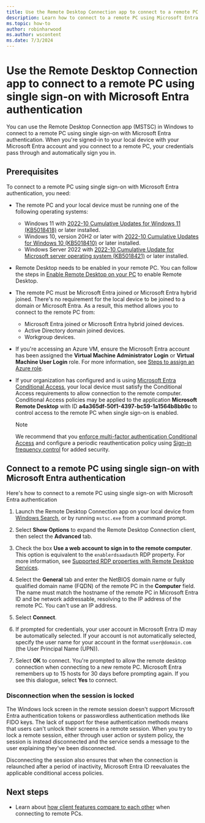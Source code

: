 ```yaml
---
title: Use the Remote Desktop Connection app to connect to a remote PC using single sign-on with Microsoft Entra authentication
description: Learn how to connect to a remote PC using Microsoft Entra authentication for single sign-on with the Remote Desktop Connection client (MSTSC)
ms.topic: how-to
author: robinharwood
ms.author: wscontent
ms.date: 7/3/2024
---
```


# Use the Remote Desktop Connection app to connect to a remote PC using single sign-on with Microsoft Entra authentication

You can use the Remote Desktop Connection app (MSTSC) in Windows to connect to a remote PC using single sign-on with Microsoft Entra authentication. When you're signed-in to your local device with your Microsoft Entra account and you connect to a remote PC, your credentials pass through and automatically sign you in.

## Prerequisites

To connect to a remote PC using single sign-on with Microsoft Entra authentication, you need:

- The remote PC and your local device must be running one of the following operating systems:

  - Windows 11 with [2022-10 Cumulative Updates for Windows 11 (KB5018418)](https://support.microsoft.com/kb/KB5018418) or later installed.
  - Windows 10, version 20H2 or later with [2022-10 Cumulative Updates for Windows 10 (KB5018410)](https://support.microsoft.com/kb/KB5018410) or later installed.
  - Windows Server 2022 with [2022-10 Cumulative Update for Microsoft server operating system (KB5018421)](https://support.microsoft.com/kb/KB5018421) or later installed.

- Remote Desktop needs to be enabled in your remote PC. You can follow the steps in [Enable Remote Desktop on your PC](remote-desktop-allow-access.md) to enable Remote Desktop.

- The remote PC must be Microsoft Entra joined or Microsoft Entra hybrid joined. There's no requirement for the local device to be joined to a domain or Microsoft Entra. As a result, this method allows you to connect to the remote PC from:
   - Microsoft Entra joined or Microsoft Entra hybrid joined devices.
   - Active Directory domain joined devices.
   - Workgroup devices.

- If you're accessing an Azure VM, ensure the Microsoft Entra account has been assigned the **Virtual Machine Administrator Login** or **Virtual Machine User Login** role. For more information, see [Steps to assign an Azure role](/azure/role-based-access-control/role-assignments-steps).

- If your organization has configured and is using [Microsoft Entra Conditional Access](/azure/active-directory/conditional-access/overview), your local device must satisfy the Conditional Access requirements to allow connection to the remote computer. Conditional Access policies may be applied to the application **Microsoft Remote Desktop** with ID **a4a365df-50f1-4397-bc59-1a1564b8bb9c** to control access to the remote PC when single sign-on is enabled.

   > [!NOTE]
   > We recommend that you [enforce multi-factor authentication Conditional Access](/azure/active-directory/conditional-access/howto-conditional-access-policy-all-users-mfa) and configure a periodic reauthentication policy using [Sign-in frequency control](/azure/active-directory/conditional-access/howto-conditional-access-session-lifetime) for added security.

## Connect to a remote PC using single sign-on with Microsoft Entra authentication

Here's how to connect to a remote PC using single sign-on with Microsoft Entra authentication

1. Launch the Remote Desktop Connection app on your local device from [Windows Search](https://support.microsoft.com/windows/search-for-anything-anywhere-b14cc5bf-c92a-1e73-ea18-2845891e6cc8), or by running `mstsc.exe` from a command prompt.

1. Select **Show Options** to expand the Remote Desktop Connection client, then select the **Advanced** tab.

1. Check the box **Use a web account to sign in to the remote computer**. This option is equivalent to the `enablerdsaadauth` RDP property. For more information, see [Supported RDP properties with Remote Desktop Services](/windows-server/remote/remote-desktop-services/clients/rdp-files).

1. Select the **General** tab and enter the NetBIOS domain name or fully qualified domain name (FQDN) of the remote PC in the **Computer** field. The name must match the hostname of the remote PC in Microsoft Entra ID and be network addressable, resolving to the IP address of the remote PC. You can't use an IP address.

1. Select **Connect**.

1. If prompted for credentials, your user account in Microsoft Entra ID may be automatically selected. If your account is not automatically selected, specify the user name for your account in the format `user@domain.com` (the User Principal Name (UPN)).

1. Select **OK** to connect. You're prompted to allow the remote desktop connection when connecting to a new remote PC. Microsoft Entra remembers up to 15 hosts for 30 days before prompting again. If you see this dialogue, select **Yes** to connect.

### Disconnection when the session is locked

The Windows lock screen in the remote session doesn't support Microsoft Entra authentication tokens or passwordless authentication methods like FIDO keys. The lack of support for these authentication methods means that users can't unlock their screens in a remote session. When you try to lock a remote session, either through user action or system policy, the session is instead disconnected and the service sends a message to the user explaining they've been disconnected.

Disconnecting the session also ensures that when the connection is relaunched after a period of inactivity, Microsoft Entra ID reevaluates the applicable conditional access policies.

## Next steps

- Learn about [how client features compare to each other](remote-desktop-features.md) when connecting to remote PCs.
